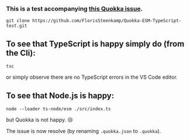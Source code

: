 ### This is a test accompanying [this Quokka issue](https://github.com/wallabyjs/quokka/issues/713).

```cli
git clone https://github.com/FlorisSteenkamp/Quokka-ESM-TypeScript-test.git
```

## To see that TypeScript is happy simply do (from the Cli):

```cli
tsc
```

or simply observe there are no TypeScript errors in the VS Code editor.

## To see that Node.js is happy:

```cli
node --loader ts-node/esm ./src/index.ts
```

but Quokka is not happy. 😢

The issue is now resolve (by renaming `.quokka.json` to `.quokka`).